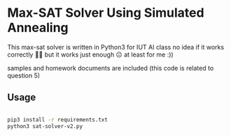 # Max-SAT Solver Using Simulated Annealing

This max-sat solver is written in Python3 for IUT AI class no idea if it works correctly 🤷‍♂️ but it works just enough 😐 at least for me :))   

samples and homework documents are included (this code is related to question 5)   


## Usage

```bash

pip3 install -r requirements.txt
python3 sat-solver-v2.py

```
